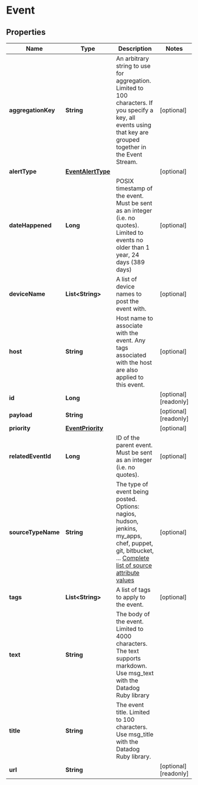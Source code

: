 

# Event

## Properties

Name | Type | Description | Notes
------------ | ------------- | ------------- | -------------
**aggregationKey** | **String** | An arbitrary string to use for aggregation. Limited to 100 characters. If you specify a key, all events using that key are grouped together in the Event Stream. |  [optional]
**alertType** | [**EventAlertType**](EventAlertType.md) |  |  [optional]
**dateHappened** | **Long** | POSIX timestamp of the event. Must be sent as an integer (i.e. no quotes). Limited to events no older than 1 year, 24 days (389 days) |  [optional]
**deviceName** | **List&lt;String&gt;** | A list of device names to post the event with. |  [optional]
**host** | **String** | Host name to associate with the event. Any tags associated with the host are also applied to this event. |  [optional]
**id** | **Long** |  |  [optional] [readonly]
**payload** | **String** |  |  [optional] [readonly]
**priority** | [**EventPriority**](EventPriority.md) |  |  [optional]
**relatedEventId** | **Long** | ID of the parent event. Must be sent as an integer (i.e. no quotes). |  [optional]
**sourceTypeName** | **String** | The type of event being posted. Options: nagios, hudson, jenkins, my_apps, chef, puppet, git, bitbucket, ... [Complete list of source attribute values](https://docs.datadoghq.com/integrations/faq/list-of-api-source-attribute-value) |  [optional]
**tags** | **List&lt;String&gt;** | A list of tags to apply to the event. |  [optional]
**text** | **String** | The body of the event. Limited to 4000 characters. The text supports markdown. Use msg_text with the Datadog Ruby library | 
**title** | **String** | The event title. Limited to 100 characters. Use msg_title with the Datadog Ruby library. | 
**url** | **String** |  |  [optional] [readonly]



